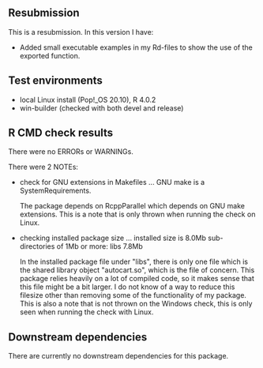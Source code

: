 ## Resubmission
This is a resubmission. In this version I have:

* Added small executable examples in my Rd-files to show the use of the exported function.

## Test environments
* local Linux install (Pop!\_OS 20.10), R 4.0.2
* win-builder (checked with both devel and release)

## R CMD check results
There were no ERRORs or WARNINGs.

There were 2 NOTEs:

* check for GNU extensions in Makefiles ... 
  GNU make is a SystemRequirements.

  The package depends on RcppParallel which depends on GNU make extensions.
  This is a note that is only thrown when running the check on Linux.

* checking installed package size ...
  installed size is 8.0Mb
  sub-directories of 1Mb or more:
    libs  7.8Mb
    
  In the installed package file under "libs", there is only one file which is
  the shared library object "autocart.so", which is the file of concern. This
  package relies heavily on a lot of compiled code, so it makes sense that
  this file might be a bit larger. I do not know of a way to reduce this
  filesize other than removing some of the functionality of my package. This
  is also a note that is not thrown on the Windows check, this is only seen
  when running the check with Linux.

## Downstream dependencies
There are currently no downstream dependencies for this package.
